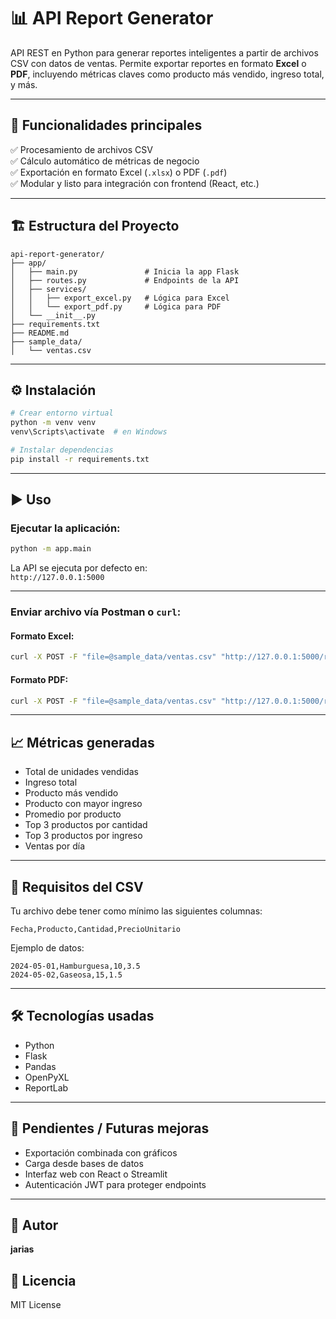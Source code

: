 # 📊 API Report Generator

API REST en Python para generar reportes inteligentes a partir de archivos CSV con datos de ventas. Permite exportar reportes en formato **Excel** o **PDF**, incluyendo métricas claves como producto más vendido, ingreso total, y más.

---

## 🚀 Funcionalidades principales

✅ Procesamiento de archivos CSV  
✅ Cálculo automático de métricas de negocio  
✅ Exportación en formato Excel (`.xlsx`) o PDF (`.pdf`)  
✅ Modular y listo para integración con frontend (React, etc.)

---

## 🏗️ Estructura del Proyecto

```
api-report-generator/
├── app/
│   ├── main.py               # Inicia la app Flask
│   ├── routes.py             # Endpoints de la API
│   ├── services/
│   │   ├── export_excel.py   # Lógica para Excel
│   │   └── export_pdf.py     # Lógica para PDF
│   └── __init__.py
├── requirements.txt
├── README.md
├── sample_data/
│   └── ventas.csv
```

---

## ⚙️ Instalación

```bash
# Crear entorno virtual
python -m venv venv
venv\Scripts\activate  # en Windows

# Instalar dependencias
pip install -r requirements.txt
```

---

## ▶️ Uso

### Ejecutar la aplicación:

```bash
python -m app.main
```

La API se ejecuta por defecto en:  
`http://127.0.0.1:5000`

---

### Enviar archivo vía Postman o `curl`:

#### Formato Excel:
```bash
curl -X POST -F "file=@sample_data/ventas.csv" "http://127.0.0.1:5000/report?format=excel" --output reporte.xlsx
```

#### Formato PDF:
```bash
curl -X POST -F "file=@sample_data/ventas.csv" "http://127.0.0.1:5000/report?format=pdf" --output reporte.pdf
```

---

## 📈 Métricas generadas

- Total de unidades vendidas  
- Ingreso total  
- Producto más vendido  
- Producto con mayor ingreso  
- Promedio por producto  
- Top 3 productos por cantidad  
- Top 3 productos por ingreso  
- Ventas por día

---

## 🧱 Requisitos del CSV

Tu archivo debe tener como mínimo las siguientes columnas:

```csv
Fecha,Producto,Cantidad,PrecioUnitario
```

Ejemplo de datos:
```csv
2024-05-01,Hamburguesa,10,3.5
2024-05-02,Gaseosa,15,1.5
```

---

## 🛠️ Tecnologías usadas

- Python
- Flask
- Pandas
- OpenPyXL
- ReportLab

---

## 📌 Pendientes / Futuras mejoras

- Exportación combinada con gráficos
- Carga desde bases de datos
- Interfaz web con React o Streamlit
- Autenticación JWT para proteger endpoints

---

## 👤 Autor

**jarias**

## 📜 Licencia

MIT License
